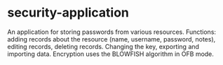 # security-application
An application for storing passwords from various resources.
Functions: adding records about the resource (name, username, password, notes), editing records, deleting records. Changing the key, exporting and importing data.
Encryption uses the BLOWFISH algorithm in OFB mode.
